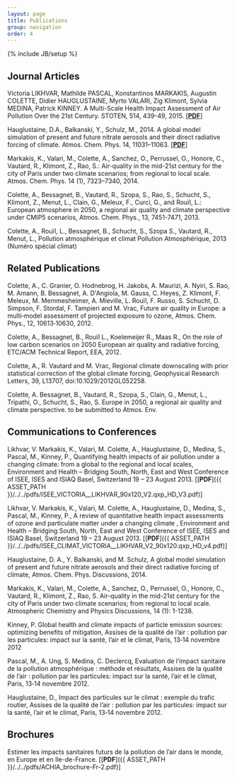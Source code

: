 ```yaml
---
layout: page
title: Publications
group: navigation
order: 4
---
```

{% include JB/setup %}

<div class="headline"><h2>Journal Articles</h2></div>

Victoria LIKHVAR, Mathilde PASCAL, Konstantinos MARKAKIS, Augustin COLETTE, Didier HAUGLUSTAINE, Myrto VALARI, Zig Klimont, Sylvia MEDINA, Patrick KINNEY. A Multi-Scale Health Impact Assessment of Air Pollution Over the 21st Century. STOTEN, 514, 439-49, 2015. [[**PDF**]](http://authors.elsevier.com/a/1QXrAB8ccTwW1)

Hauglustaine, D.A., Balkanski, Y., Schulz, M., 2014. A global model simulation of present and future nitrate aerosols and their direct radiative forcing of climate. Atmos. Chem. Phys. 14, 11031–11063. [[**PDF**]](http://dx.doi.org/10.5194/acp-14-11031-2014)

Markakis, K., Valari, M., Colette, A., Sanchez, O., Perrussel, O., Honore, C., Vautard, R., Klimont, Z., Rao, S.: Air-quality in the mid-21st century for the city of Paris under two climate scenarios; from regional to local scale. Atmos. Chem. Phys. 14 (1), 7323–7340, 2014.

Colette, A., Bessagnet, B., Vautard, R., Szopa, S., Rao, S., Schucht, S., Klimont, Z., Menut, L., Clain, G., Meleux, F., Curci, G., and Rouïl, L.: European atmosphere in 2050, a regional air quality and climate perspective under CMIP5 scenarios, Atmos. Chem. Phys., 13, 7451-7471, 2013.
 
Colette, A., Rouïl, L., Bessagnet, B., Schucht, S., Szopa S., Vautard, R., Menut, L.,
Pollution atmosphérique et climat Pollution Atmosphérique, 2013 (Numéro spécial climat)

<div class="headline"><h2>Related Publications</h2></div>

Colette, A., C. Granier, O. Hodnebrog, H. Jakobs, A. Maurizi, A. Nyiri, S. Rao, M. Amann, B. Bessagnet, A. D'Angiola, M. Gauss, C. Heyes, Z. Klimont, F. Meleux, M. Memmesheimer, A. Mieville, L. Rouïl, F. Russo, S. Schucht, D. Simpson, F. Stordal, F. Tampieri and M. Vrac, Future air quality in Europe: a multi‐model assessment of projected exposure to ozone, Atmos. Chem. Phys., 12, 10613‐10630, 2012.

Colette, A., Bessagnet, B., Rouïl L., Koelemeijer R., Maas R., On the role of low carbon scenarios on 2050 European air quality and radiative forcing, ETC/ACM Technical Report, EEA, 2012.

Colette, A., R. Vautard and M. Vrac, Regional climate downscaling with prior statistical correction of the global climate forcing, Geophysical Research Letters, 39, L13707, doi:10.1029/2012GL052258.

Colette, A. Bessagnet, B., Vautard, R., Szopa, S., Clain, G., Menut, L., Tripathi, O., Schucht, S., Rao, S. Europe in 2050, a regional air quality and climate perspective. to be submitted to Atmos. Env.

<div class="headline"><h2>Communications to Conferences</h2></div>

Likhvar, V. Markakis, K., Valari, M. Colette, A., Hauglustaine, D., Medina, S., Pascal, M., Kinney, P., Quantifying health impacts of air pollution under a changing climate: from a global to the regional and local scales, Environment and Health – Bridging South, North, East and West Conference of ISEE, ISES and ISIAQ Basel, Switzerland 19 – 23 August 2013. [[**PDF**]({{ ASSET_PATH }}/../../pdfs/ISEE_VICTORIA__LIKHVAR_90x120_V2.qxp_HD_V3.pdf)]

Likhvar, V. Markakis, K., Valari, M. Colette, A., Hauglustaine, D., Medina, S., Pascal, M., Kinney, P., A review of quantitative health impact assessments of ozone and particulate matter under a changing climate , Environment and Health – Bridging South, North, East and West Conference of ISEE, ISES and ISIAQ Basel, Switzerland 19 – 23 August 2013. [[**PDF**]({{ ASSET_PATH }}/../../pdfs/ISEE_CLIMAT_VICTORIA__LIKHVAR_V2_90x120.qxp_HD_v4.pdf)]

Hauglustaine, D. A., Y. Balkanski, and M. Schulz, A global model simulation of present and future nitrate aerosols and their direct radiative forcing of climate, Atmos. Chem. Phys. Discussions, 2014.

Markakis, K., Valari, M., Colette, A., Sanchez, O., Perrussel, O., Honore, C., Vautard, R., Klimont, Z., Rao, S. Air-quality in the mid-21st century for the city of Paris under two climate scenarios; from regional to local scale. Atmospheric Chemistry and Physics Discussions, 14 (1): 1-1238.

Kinney, P. Global health and climate impacts of particle emission sources: optimizing benefits of mitigation, Assises de la qualité de l’air : pollution par les particules: impact sur la santé, l’air et le climat, Paris, 13‐14 novembre 2012

Pascal, M., A. Ung, S. Medina, C. Declercq, Evaluation de l’impact sanitaire de la pollution atmosphérique : méthode et résultats, Assises de la qualité de l’air : pollution par les particules: impact sur la santé, l’air et le climat, Paris, 13‐14 novembre 2012.

Hauglustaine, D., Impact des particules sur le climat : exemple du trafic routier, Assises de la qualité de l’air : pollution par les particules: impact sur la santé, l’air et le climat, Paris, 13‐14 novembre 2012.

<div class="headline"><h2>Brochures</h2></div>

Estimer les impacts sanitaires futurs de la pollution de l’air dans le monde, en Europe et en Ile-de-France. [[**PDF**]({{ ASSET_PATH }}/../../pdfs/ACHIA_brochure-Fr-2.pdf)]
